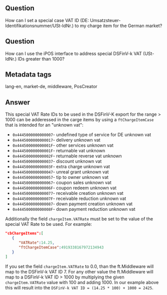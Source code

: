 ## Question
How can I set a special case VAT ID (DE: Umsatzsteuer-Identifikationsnummer/USt-IdNr.) to my charge item for the German market?

## Question
How can I use the iPOS interface to address special DSFinV-k VAT (USt-IdNr.) IDs greater than 1000?

## Metadata tags
lang-en, market-de, middleware, PosCreator

## Answer

This special VAT Rate IDs to be used in the DSFinV-K export for the range > 1000 can be adderessed in the carge items by using a `ftChargeItemCase` that is intended for an "unknown vat":

- `0x4445000000000007`-  undefined type of service for DE unknown vat
- `0x4445000000000017`-  delivery unknown vat
- `0x444500000000001F`-  other services unknown vat
- `0x444500000000001F`-  returnable vat unknown
- `0x444500000000002F`-  returnable reverse vat unknown
- `0x4445000000000037`-  discount unknown vat
- `0x444500000000003F`-  extra charge unknown vat
- `0x4445000000000047`-  unreal grant unknown vat
- `0x4445000000000057`-  tip to owner unknown vat
- `0x4445000000000067`-  coupon sales unknown vat
- `0x444500000000006F`-  coupon redeem unknown vat
- `0x4445000000000077`-  receivable creation unknown vat
- `0x444500000000007F`-  receivable reduction unknown vat
- `0x4445000000000087`-  down payment creation unknown vat
- `0x444500000000008F`-  down payment reduction unknown vat

Additionally the field `chargeItem.VATRate` must be set to the value of the special VAT Rate to be used. For example: 

```json
"cbChargeItems":[
   {
      "VATRate":14.25,
      "ftChargeItemCase":4919338167972134943
   }
]
```

If you set the field `chargeItem.VATRate` to 0.0, than the ft.Middleware will map to the DSFinV-k VAT ID 7. For any other value the ft.Middleware will map to a DSFinV-k VAT ID > 1000 by multiplying the given `chargeItem.VATRate` value with 100 and adding 1000. In our example above this will result into the `DSFinV-k VAT ID = (14.25 * 100) + 1000 = 2425`.

